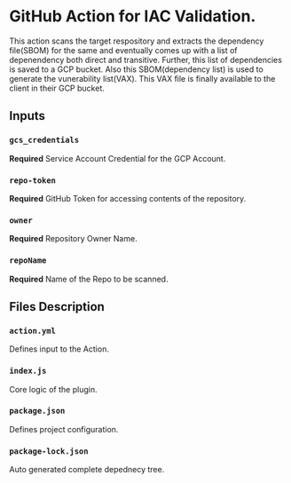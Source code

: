# GitHub Action for IAC Validation.

This action scans the target respository and extracts the dependency file(SBOM)
for the same and eventually comes up with a list of depenendency both direct and
transitive. Further, this list of dependencies is saved to a GCP bucket. Also
this SBOM(dependency list) is used to generate the vunerability list(VAX).
 This VAX file is finally available to the client in their GCP bucket.

## Inputs

### `gcs_credentials`

**Required** Service Account Credential for the GCP Account.

### `repo-token`

**Required** GitHub Token for accessing contents of the repository.

### `owner`

**Required** Repository Owner Name.

### `repoName`

**Required** Name of the Repo to be scanned.

## Files Description

### `action.yml`

Defines input to the Action.

### `index.js`

Core logic of the plugin.

### `package.json`

Defines project configuration.

### `package-lock.json`

Auto generated complete depednecy tree.
